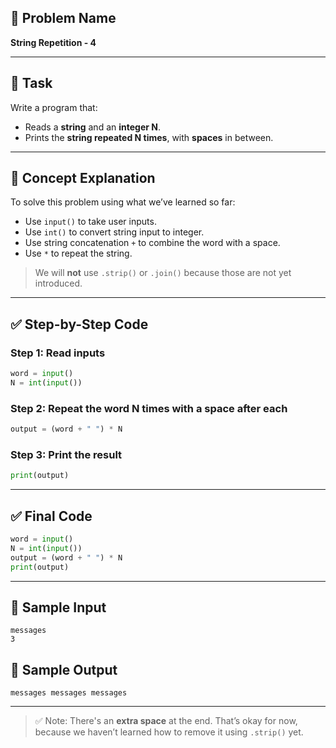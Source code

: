 ## 🧩 Problem Name

**String Repetition - 4**

---

## 📌 Task

Write a program that:

- Reads a **string** and an **integer N**.
- Prints the **string repeated N times**, with **spaces** in between.

---

## 🧠 Concept Explanation

To solve this problem using what we’ve learned so far:

- Use `input()` to take user inputs.
- Use `int()` to convert string input to integer.
- Use string concatenation `+` to combine the word with a space.
- Use `*` to repeat the string.

> We will **not** use `.strip()` or `.join()` because those are not yet introduced.

---

## ✅ Step-by-Step Code

### Step 1: Read inputs

```python
word = input()
N = int(input())
```

### Step 2: Repeat the word N times with a space after each

```python
output = (word + " ") * N
```

### Step 3: Print the result

```python
print(output)
```

---

## ✅ Final Code

```python
word = input()
N = int(input())
output = (word + " ") * N
print(output)
```

---

## 🧪 Sample Input

```
messages
3
```

## 🎯 Sample Output

```
messages messages messages
```

---

> ✅ Note: There's an **extra space** at the end. That’s okay for now, because we haven’t learned how to remove it using `.strip()` yet.
